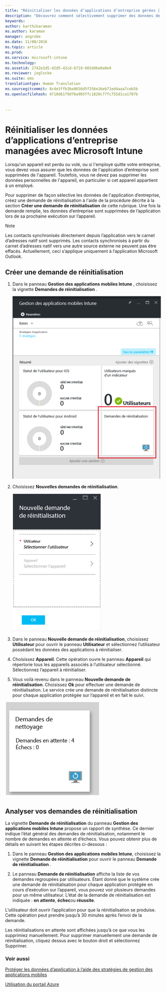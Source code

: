 ```yaml
---
title: "Réinitialiser les données d’applications d’entreprise gérées | Microsoft Intune"
description: "Découvrez comment sélectivement supprimer des données de votre entreprise à partir d’appareils à distance."
keywords: 
author: karthikaraman
ms.author: karaman
manager: angrobe
ms.date: 11/08/2016
ms.topic: article
ms.prod: 
ms.service: microsoft-intune
ms.technology: 
ms.assetid: 2742e1d5-d2d5-42cd-b719-665dd6e0a0e9
ms.reviewer: joglocke
ms.suite: ems
translationtype: Human Translation
ms.sourcegitcommit: 8cde3ffb3be8656d5f256e16eb71ed4aaa7ceb5b
ms.openlocfilehash: 4718d61f9d76a903ffc1820c77fc755d1ca1707b


---
```


# <a name="wipe-managed-company-app-data-with-microsoft-intune"></a>Réinitialiser les données d’applications d’entreprise managées avec Microsoft Intune
Lorsqu'un appareil est perdu ou volé, ou si l'employé quitte votre entreprise, vous devez vous assurer que les données de l'application d’entreprise sont supprimées de l'appareil. Toutefois, vous ne devez pas supprimer les données personnelles de l'appareil, en particulier si cet appareil appartient à un employé.

Pour supprimer de façon sélective les données de l'application d’entreprise, créez une demande de réinitialisation à l'aide de la procédure décrite à la section **Créer une demande de réinitialisation** de cette rubrique.  Une fois la demande remplie, les données d’entreprise sont supprimées de l’application lors de sa prochaine exécution sur l’appareil.
>[!NOTE]
> Les contacts synchronisés directement depuis l’application vers le carnet d’adresses natif sont supprimés. Les contacts synchronisés à partir du carnet d’adresses natif vers une autre source externe ne peuvent pas être effacés. Actuellement, ceci s’applique uniquement à l’application Microsoft Outlook.



## <a name="create-a-wipe-request"></a>Créer une demande de réinitialisation

1.  Dans le panneau **Gestion des applications mobiles Intune** , choisissez la vignette **Demandes de réinitialisation** .

    ![Capture d’écran du panneau Gestion des applications mobiles Intune avec vignette Résumé](../media/AppManagement/AzurePortal_MAM_WipeRequests.png)

2.  Choisissez **Nouvelles demandes de réinitialisation**.

    ![Capture d'écran du panneau Nouvelle demande de réinitialisation](../media/AppManagement/AzurePortal_MAM_NewWipeRequest.png)

3.  Dans le panneau **Nouvelle demande de réinitialisation**, choisissez **Utilisateur** pour ouvrir le panneau **Utilisateur** et sélectionnez l’utilisateur possédant les données des applications à réinitialiser.

4.  Choisissez **Appareil**.  Cette opération ouvre le panneau **Appareil** qui répertorie tous les appareils associés à l’utilisateur sélectionné.  Sélectionnez l’appareil à réinitialiser.

5.  Vous voilà revenu dans le panneau **Nouvelle demande de réinitialisation**. Choisissez **Ok** pour effectuer une demande de réinitialisation. Le service crée une demande de réinitialisation distincte pour chaque application protégée sur l’appareil et en fait le suivi.


![Capture d'écran de la mosaïque de demande de réinitialisation ](../media/AppManagement/AzurePortal_MAM_WipeRequestsSummary.png)

## <a name="monitor-your-wipe-requests"></a>Analyser vos demandes de réinitialisation
La vignette **Demande de réinitialisation** du panneau **Gestion des applications mobiles Intune** propose un rapport de synthèse.  Ce dernier indique l’état général des demandes de réinitialisation, notamment le nombre de demandes en attente et d’échecs. Vous pouvez obtenir plus de détails en suivant les étapes décrites ci-dessous :

1.  Dans le panneau **Gestion des applications mobiles Intune**, choisissez la vignette **Demande de réinitialisation** pour ouvrir le panneau **Demande de réinitialisation** .

2.  Le panneau **Demande de réinitialisation** affiche la liste de vos demandes regroupées par utilisateurs.  Étant donné que le système crée une demande de réinitialisation pour chaque application protégée en cours d’exécution sur l’appareil, vous pouvez voir plusieurs demandes pour un même utilisateur.  L’état de la demande de réinitialisation est indiquée : **en attente**, **échec**ou **réussite**.

L’utilisateur doit ouvrir l’application pour que la réinitialisation se produise. Cette opération peut prendre jusqu’à 30 minutes après l’envoi de la demande. 

Les réinitialisations en attente sont affichées jusqu’à ce que vous les supprimiez manuellement.  Pour supprimer manuellement une demande de réinitialisation, cliquez dessus avec le bouton droit et sélectionnez Supprimer.

### <a name="see-also"></a>Voir aussi
[Protéger les données d’application à l’aide des stratégies de gestion des applications mobiles](protect-app-data-using-mobile-app-management-policies-with-microsoft-intune.md)

[Utilisation du portail Azure](azure-portal-for-microsoft-intune-mam-policies.md)



<!--HONumber=Nov16_HO2-->



